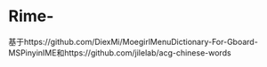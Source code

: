 # Rime-
基于https://github.com/DiexMi/MoegirlMenuDictionary-For-Gboard-MSPinyinIME和https://github.com/jilelab/acg-chinese-words
